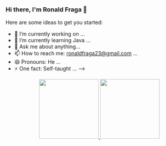 ### Hi there, I'm Ronald Fraga 👋

Here are some ideas to get you started:

- 🔭 I’m currently working on ...
- 🌱 I’m currently learning Java ...
- 💬 Ask me about anything...
- 📫 How to reach me: ronaldfraga23@gmail.com  ...
- 😄 Pronouns: He ...
- ⚡ One fact: Self-taught ...
-->
<div align="center">
  <a href="https://github.com/Ronaldfraga">
  <img height="160em" src="https://github-readme-stats.vercel.app/api?username=Ronaldfraga&show_icons=true&theme=dracula&include_all_commits=true&count_private=true"/>
  <img height="160em" src="https://github-readme-stats.vercel.app/api/top-langs/?username=Ronaldfraga&layout=compact&langs_count=7&theme=dracula"/>
</div>
